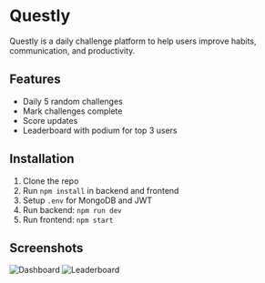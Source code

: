 # Questly

Questly is a daily challenge platform to help users improve habits, communication, and productivity.

## Features
- Daily 5 random challenges
- Mark challenges complete
- Score updates
- Leaderboard with podium for top 3 users

## Installation
1. Clone the repo
2. Run `npm install` in backend and frontend
3. Setup `.env` for MongoDB and JWT
4. Run backend: `npm run dev`
5. Run frontend: `npm start`

## Screenshots
![Dashboard](./screenshots/dashboard.png)
![Leaderboard](./screenshots/leaderboard.png)

